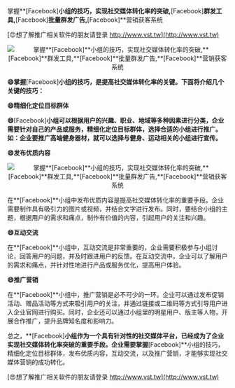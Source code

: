 掌握**[Facebook]**小组的技巧，实现社交媒体转化率的突破,**[Facebook]**群发工具,**[Facebook]**批量群发广告,**[Facebook]**营销获客系统

[😍想了解推广相关软件的朋友请登录 http://www.vst.tw](http://www.vst.tw)

 <center><img src="https://vst.tw/MP4/tuiguang/png/2.png" alt="掌握**[Facebook]**小组的技巧，实现社交媒体转化率的突破,**[Facebook]**群发工具,**[Facebook]**批量群发广告,**[Facebook]**营销获客系统"></center>

**😄掌握**[Facebook]**小组的技巧，是提高社交媒体转化率的关键。下面将介绍几个关键的技巧：**

**😄精细化定位目标群体**

**😄**[Facebook]**小组可以根据用户的兴趣、职业、地域等多种因素进行分类，企业需要针对自己的产品或服务，精细化定位目标群体，选择合适的小组进行推广。如：企业要推广高端健身器材，就可以选择与健身、运动相关的小组进行宣传。**

**😄发布优质内容**

 <center><img src="https://vst.tw/MP4/tuiguang/png/2.png" alt="掌握**[Facebook]**小组的技巧，实现社交媒体转化率的突破,**[Facebook]**群发工具,**[Facebook]**批量群发广告,**[Facebook]**营销获客系统"></center>

在**[Facebook]**小组中发布优质内容是提高社交媒体转化率的重要手段。企业需要制作具有吸引力的图片或视频，并结合文字进行发布。同时，要结合小组的主题，根据用户的需求和痛点，制作有价值的内容，引起用户的关注和兴趣。

**😄互动交流**

在**[Facebook]**小组中，互动交流是非常重要的，企业需要积极参与小组讨论，回答用户的问题，并及时跟进用户的反馈。在互动交流中，企业可以了解用户的需求和痛点，并针对性地进行产品或服务优化，提高用户体验。

**😄推广营销**

在**[Facebook]**小组中，推广营销是必不可少的一环。企业可以通过发布促销活动、赠品活动等方式来吸引用户的关注，并通过链接或二维码等方式引导用户进入企业官网进行购买。同时，企业还可以通过小组里的明星用户、版主等人物，开展合作推广，提升品牌知名度和影响力。

总之，**[Facebook]**小组作为一个具有针对性的社交媒体平台，已经成为了企业实现社交媒体转化率突破的重要手段。企业需要掌握**[Facebook]**小组的技巧，精细化定位目标群体，发布优质内容，互动交流，以及推广营销，才能够实现社交媒体营销的成功转化。

[😍想了解推广相关软件的朋友请登录 http://www.vst.tw](http://www.vst.tw)



